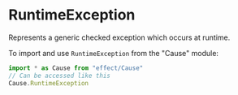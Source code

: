 # RuntimeException

Represents a generic checked exception which occurs at runtime.

To import and use `RuntimeException` from the "Cause" module:

```ts
import * as Cause from "effect/Cause"
// Can be accessed like this
Cause.RuntimeException
```
